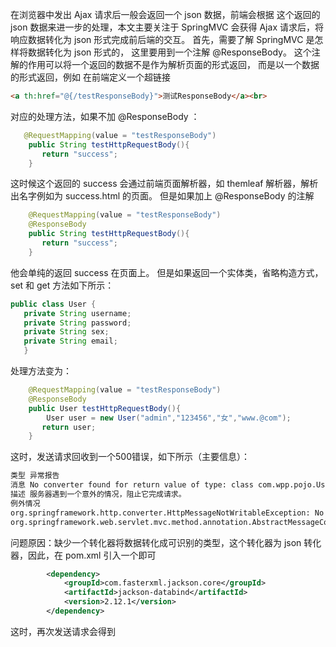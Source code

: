    在浏览器中发出 Ajax 请求后一般会返回一个 json 数据，前端会根据 这个返回的 json 数据来进一步的处理，本文主要关注于 SpringMVC 会获得 Ajax 请求后，将响应数据转化为 json 形式完成前后端的交互。 
   首先，需要了解 SpringMVC 是怎样将数据转化为 json 形式的， 这里要用到一个注解 @ResponseBody。
   这个注解的作用可以将一个返回的数据不是作为解析页面的形式返回， 而是以一个数据的形式返回，例如
   在前端定义一个超链接
   

```html
<a th:href="@{/testResponseBody}">测试ResponseBody</a><br>
```
对应的处理方法，如果不加 @ResponseBody ：

```java
   @RequestMapping(value = "testResponseBody")
    public String testHttpRequestBody(){
       return "success";
    }
```
这时候这个返回的 success 会通过前端页面解析器，如 themleaf 解析器，解析出名字例如为 success.html 的页面。
但是如果加上 @ResponseBody 的注解

```java
    @RequestMapping(value = "testResponseBody")
    @ResponseBody
    public String testHttpRequestBody(){
       return "success";
    }
```
他会单纯的返回 success 在页面上。
但是如果返回一个实体类，省略构造方式，set 和 get 方法如下所示：

```java
public class User {
   private String username;
   private String password;
   private String sex;
   private String email;
   }
```
处理方法变为：

```java
    @RequestMapping(value = "testResponseBody")
    @ResponseBody
    public User testHttpRequestBody(){
        User user = new User("admin","123456","女","www.@com");
       return user;
    }
```
这时，发送请求回收到一个500错误，如下所示（主要信息）：

```html
类型 异常报告
消息 No converter found for return value of type: class com.wpp.pojo.User
描述 服务器遇到一个意外的情况，阻止它完成请求。
例外情况
org.springframework.http.converter.HttpMessageNotWritableException: No converter found for return value of type: class com.wpp.pojo.User
org.springframework.web.servlet.mvc.method.annotation.AbstractMessageConverterMethodProcessor.writeWithMessageConverters(AbstractMessageConverterMethodProcessor.java:220)
```
问题原因：缺少一个转化器将数据转化成可识别的类型，这个转化器为 json 转化器，因此，在 pom.xml 引入一个即可

```xml
        <dependency>
            <groupId>com.fasterxml.jackson.core</groupId>
            <artifactId>jackson-databind</artifactId>
            <version>2.12.1</version>
        </dependency>
```
这时，再次发送请求会得到
